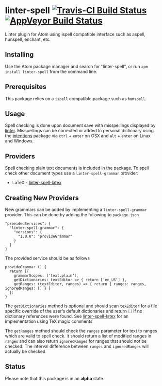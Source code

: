 # linter-spell [![Travis-CI Build Status](https://img.shields.io/travis/yitzchak/linter-spell/master.svg?label=Linux/OSX%20build)](https://travis-ci.org/yitzchak/linter-spell) [![AppVeyor Build Status](https://img.shields.io/appveyor/ci/yitzchak/linter-spell/master.svg?label=Windows%20build)](https://ci.appveyor.com/project/yitzchak/linter-spell)

Linter plugin for Atom using ispell compatible interface such as aspell,
hunspell, enchant, etc.

## Installing

Use the Atom package manager and search for "linter-spell", or run
`apm install linter-spell` from the command line.

## Prerequisites

This package relies on a `ispell` compatible package such as `hunspell`.

## Usage

Spell checking is done upon document save with misspellings displayed by
[linter](https://atom.io/packages/linter). Misspellings can be
corrected or added to personal dictionary using the
[intentions](https://atom.io/packages/intentions) package via
`ctrl` + `enter` on OSX and `alt` + `enter` on Linux and Windows.

## Providers

Spell checking plain text documents is included in the package. To spell check
other document types use a `linter-spell-grammar` provider:

*  LaTeX - [linter-spell-latex](https://atom.io/packages/linter-spell-latex)

## Creating New Providers

New grammars can be added by implementing a `linter-spell-grammar` provider.
This can be done by adding the following to `package.json`

    "providedServices": {
      "linter-spell-grammar": {
        "versions": {
          "1.0.0": "provideGrammar"
        }
      }
    }

The provided service should be as follows

    provideGrammar () {
      return [{
        grammarScopes: ['text.plain'],
        getDictionaries: textEditor => { return ['en_US'] },
        getRanges: (textEditor, ranges) => { return { ranges: ranges, ignoredRanges: [] } }
      }]
    }

The `getDictionaries` method is optional and should scan `texEditor` for a
file specific override of the user's default dictionaries and return `[]` if
no dictionary references were found. See
[linter-spell-latex](https://atom.io/packages/linter-spell-latex)
for an implementation using TeX magic comments.

The `getRanges` method should check the `ranges` parameter for text to ranges
which are valid to spell check. It should return a list of modified ranges in
`ranges` and can also return `ignoredRanges` for ranges that should not be
checked. The interval difference between `ranges` and `ignoredRanges` will
actually be checked.

## Status

Please note that this package is in an **alpha** state.
